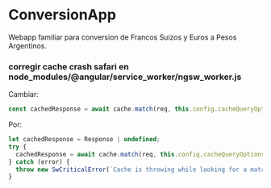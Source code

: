# ConversionApp

Webapp familiar para conversion de Francos Suizos y Euros a Pesos Argentinos.


### corregir cache crash safari en node_modules/@angular/service_worker/ngsw_worker.js

Cambiar:
```js
const cachedResponse = await cache.match(req, this.config.cacheQueryOptions);
```
Por:
```js
let cachedResponse = Response | undefined;
try {
  cachedResponse = await cache.match(req, this.config.cacheQueryOptions);
} catch (error) {
  throw new SwCriticalError(`Cache is throwing while looking for a match: ${error}`);
}
```